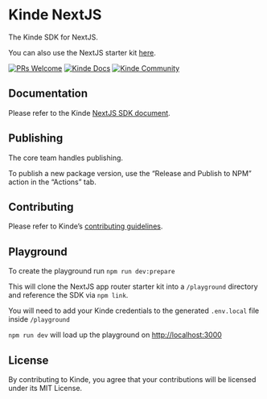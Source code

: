 # Kinde NextJS

The Kinde SDK for NextJS.

You can also use the NextJS starter kit [here](https://github.com/kinde-starter-kits/kinde-nextjs-app-router-starter-kit).

[![PRs Welcome](https://img.shields.io/badge/PRs-welcome-brightgreen.svg?style=flat-square)](https://makeapullrequest.com) [![Kinde Docs](https://img.shields.io/badge/Kinde-Docs-eee?style=flat-square)](https://kinde.com/docs/developer-tools/nextjs-sdk) [![Kinde Community](https://img.shields.io/badge/Kinde-Community-eee?style=flat-square)](https://thekindecommunity.slack.com)

## Documentation

Please refer to the Kinde [NextJS SDK document](https://docs.kinde.com/developer-tools/sdks/backend/nextjs-sdk/).

## Publishing

The core team handles publishing.

To publish a new package version, use the “Release and Publish to NPM” action in the “Actions” tab.

## Contributing

Please refer to Kinde’s [contributing guidelines](https://github.com/kinde-oss/.github/blob/489e2ca9c3307c2b2e098a885e22f2239116394a/CONTRIBUTING.md).

## Playground

To create the playground run `npm run dev:prepare`

This will clone the NextJS app router starter kit into a `/playground` directory and reference the SDK via `npm link`.

You will need to add your Kinde credentials to the generated `.env.local` file inside `/playground`

`npm run dev` will load up the playground on [http://localhost:3000](http://localhost:3000)

## License

By contributing to Kinde, you agree that your contributions will be licensed under its MIT License.
